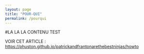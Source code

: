 ```yaml
---
layout: page
title: "POUR-QUI"
permalink: /pourqui 
---
```


#LA LA LA CONTENU TEST 


VOIR CET ARTICLE : https://phuston.github.io/patrickandfrantonarethebestninjas/howto 
